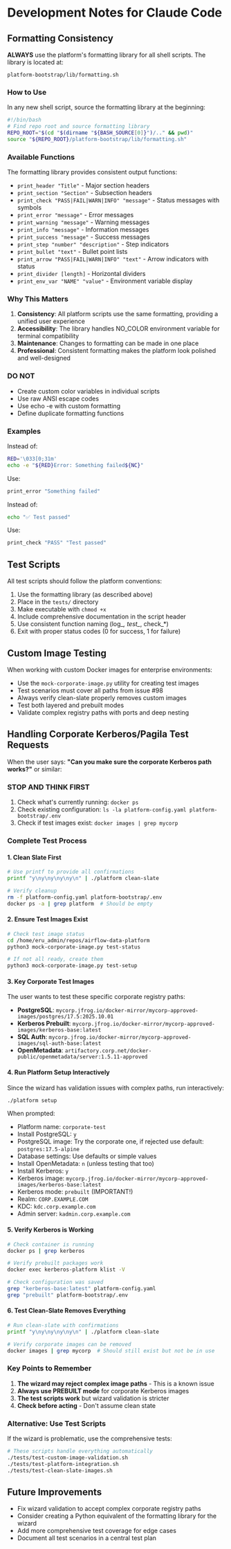 # Development Notes for Claude Code

## Formatting Consistency

**ALWAYS** use the platform's formatting library for all shell scripts. The library is located at:
```
platform-bootstrap/lib/formatting.sh
```

### How to Use

In any new shell script, source the formatting library at the beginning:
```bash
#!/bin/bash
# Find repo root and source formatting library
REPO_ROOT="$(cd "$(dirname "${BASH_SOURCE[0]}")/.." && pwd)"
source "${REPO_ROOT}/platform-bootstrap/lib/formatting.sh"
```

### Available Functions

The formatting library provides consistent output functions:
- `print_header "Title"` - Major section headers
- `print_section "Section"` - Subsection headers
- `print_check "PASS|FAIL|WARN|INFO" "message"` - Status messages with symbols
- `print_error "message"` - Error messages
- `print_warning "message"` - Warning messages
- `print_info "message"` - Information messages
- `print_success "message"` - Success messages
- `print_step "number" "description"` - Step indicators
- `print_bullet "text"` - Bullet point lists
- `print_arrow "PASS|FAIL|WARN|INFO" "text"` - Arrow indicators with status
- `print_divider [length]` - Horizontal dividers
- `print_env_var "NAME" "value"` - Environment variable display

### Why This Matters

1. **Consistency**: All platform scripts use the same formatting, providing a unified user experience
2. **Accessibility**: The library handles NO_COLOR environment variable for terminal compatibility
3. **Maintenance**: Changes to formatting can be made in one place
4. **Professional**: Consistent formatting makes the platform look polished and well-designed

### DO NOT

- Create custom color variables in individual scripts
- Use raw ANSI escape codes
- Use echo -e with custom formatting
- Define duplicate formatting functions

### Examples

Instead of:
```bash
RED='\033[0;31m'
echo -e "${RED}Error: Something failed${NC}"
```

Use:
```bash
print_error "Something failed"
```

Instead of:
```bash
echo "✅ Test passed"
```

Use:
```bash
print_check "PASS" "Test passed"
```

## Test Scripts

All test scripts should follow the platform conventions:
1. Use the formatting library (as described above)
2. Place in the `tests/` directory
3. Make executable with `chmod +x`
4. Include comprehensive documentation in the script header
5. Use consistent function naming (log_*, test_*, check_*)
6. Exit with proper status codes (0 for success, 1 for failure)

## Custom Image Testing

When working with custom Docker images for enterprise environments:
- Use the `mock-corporate-image.py` utility for creating test images
- Test scenarios must cover all paths from issue #98
- Always verify clean-slate properly removes custom images
- Test both layered and prebuilt modes
- Validate complex registry paths with ports and deep nesting

## Handling Corporate Kerberos/Pagila Test Requests

When the user says: **"Can you make sure the corporate Kerberos path works?"** or similar:

### STOP AND THINK FIRST
1. Check what's currently running: `docker ps`
2. Check existing configuration: `ls -la platform-config.yaml platform-bootstrap/.env`
3. Check if test images exist: `docker images | grep mycorp`

### Complete Test Process

#### 1. Clean Slate First
```bash
# Use printf to provide all confirmations
printf "y\ny\ny\ny\ny\n" | ./platform clean-slate

# Verify cleanup
rm -f platform-config.yaml platform-bootstrap/.env
docker ps -a | grep platform  # Should be empty
```

#### 2. Ensure Test Images Exist
```bash
# Check test image status
cd /home/eru_admin/repos/airflow-data-platform
python3 mock-corporate-image.py test-status

# If not all ready, create them
python3 mock-corporate-image.py test-setup
```

#### 3. Key Corporate Test Images
The user wants to test these specific corporate registry paths:
- **PostgreSQL**: `mycorp.jfrog.io/docker-mirror/mycorp-approved-images/postgres/17.5:2025.10.01`
- **Kerberos Prebuilt**: `mycorp.jfrog.io/docker-mirror/mycorp-approved-images/kerberos-base:latest`
- **SQL Auth**: `mycorp.jfrog.io/docker-mirror/mycorp-approved-images/sql-auth-base:latest`
- **OpenMetadata**: `artifactory.corp.net/docker-public/openmetadata/server:1.5.11-approved`

#### 4. Run Platform Setup Interactively
Since the wizard has validation issues with complex paths, run interactively:
```bash
./platform setup
```

When prompted:
- Platform name: `corporate-test`
- Install PostgreSQL: `y`
- PostgreSQL image: Try the corporate one, if rejected use default: `postgres:17.5-alpine`
- Database settings: Use defaults or simple values
- Install OpenMetadata: `n` (unless testing that too)
- Install Kerberos: `y`
- Kerberos image: `mycorp.jfrog.io/docker-mirror/mycorp-approved-images/kerberos-base:latest`
- Kerberos mode: `prebuilt` (IMPORTANT!)
- Realm: `CORP.EXAMPLE.COM`
- KDC: `kdc.corp.example.com`
- Admin server: `kadmin.corp.example.com`

#### 5. Verify Kerberos is Working
```bash
# Check container is running
docker ps | grep kerberos

# Verify prebuilt packages work
docker exec kerberos-platform klist -V

# Check configuration was saved
grep "kerberos-base:latest" platform-config.yaml
grep "prebuilt" platform-bootstrap/.env
```

#### 6. Test Clean-Slate Removes Everything
```bash
# Run clean-slate with confirmations
printf "y\ny\ny\ny\ny\n" | ./platform clean-slate

# Verify corporate images can be removed
docker images | grep mycorp  # Should still exist but not be in use
```

### Key Points to Remember
1. **The wizard may reject complex image paths** - This is a known issue
2. **Always use PREBUILT mode** for corporate Kerberos images
3. **The test scripts work** but wizard validation is stricter
4. **Check before acting** - Don't assume clean state

### Alternative: Use Test Scripts
If the wizard is problematic, use the comprehensive tests:
```bash
# These scripts handle everything automatically
./tests/test-custom-image-validation.sh
./tests/test-platform-integration.sh
./tests/test-clean-slate-images.sh
```

## Future Improvements

- Fix wizard validation to accept complex corporate registry paths
- Consider creating a Python equivalent of the formatting library for the wizard
- Add more comprehensive test coverage for edge cases
- Document all test scenarios in a central test plan
